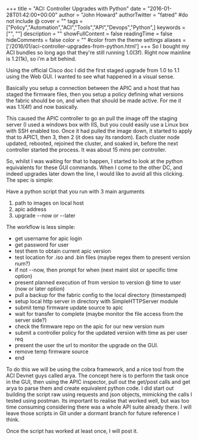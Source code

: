 +++
title = "ACI: Controller Upgrades with Python"
date = "2016-01-28T01:42:00+00:00"
author = "John Howard"
authorTwitter = "fatred" #do not include @
cover = ""
tags = ["Policy","Automation","ACI","Tools","API","Devops","Python",]
keywords = ["", ""]
description = ""
showFullContent = false
readingTime = false
hideComments = false
color = "" #color from the theme settings
aliases = ['/2016/01/aci-controller-upgrades-from-python.html']
+++
So I bought my ACI bundles so long ago that they're still running 1.0(3f). Right now mainline is 1.2(1k), so i'm a bit behind.

Using the official Cisco doc I did the first staged upgrade from 1.0 to 1.1 using the Web GUI. I wanted to see what happened in a visual sense.

Basically you setup a connection between the APIC and a host that has staged the firmware files, then you setup a policy defining what versions the fabric should be on, and when that should be made active. For me it was 1.1(4f) and now basically.

This caused the APIC controller to go an pull the image off the staging server (I used a windows box with IIS, but you could easily use a Linux box with SSH enabled too.  Once it had pulled the image down, it started to apply that to APIC1, then 3, then 2 (it does say its random).  Each cluster node updated, rebooted, rejoined the cluster, and soaked in, before the next controller started the process. It was about 15 mins per controller.

So, whilst I was waiting for that to happen, I started to look at the python equivalents for these GUI commands.  When I come to the other DC, and indeed upgrades later down the line, I would like to avoid all this clicking.  The spec is simple:

Have a python script that you run with 3 main arguments

1. path to images on local host
2. apic address
3. upgrade --now or --later

The workflow is less simple:

* get username for apic login
* get password for user
* test them to obtain current apic version
* test location for .iso and .bin files (maybe regex them to present version num?)
* if not --now, then prompt for when (next maint slot or specific time option)
* present planned execution of from version to version @ time to user (now or later option)
* pull a backup for the fabric config to the local directory (timestamped)
* setup local http server in directory with SimpleHTTPServer module
* submit temp firmware update source to apic
* wait for transfer to complete (maybe monitor the file access from the server side?)
* check the firmware repo on the apic for our new version num
* submit a controller policy for the updated version with time as per user req
* present the user the url to monitor the upgrade on the GUI.
* remove temp firmware source
* end

To do this we will be using the cobra framework, and a nice tool from the ACI Devnet guys called arya.  The concept here is to perform the task once in the GUI, then using the APIC inspector, pull out the get/post calls and get arya to parse them and create equivalent python code.  I did start out building the script raw using requests and json objects, mimicking the calls I tested using postman.  Its important to realise that worked well, but was too time consuming considering there was a whole API suite already there.  I will leave those scripts in Git under a dormant branch for future reference I think.

Once the script has worked at least once, I will post it.
